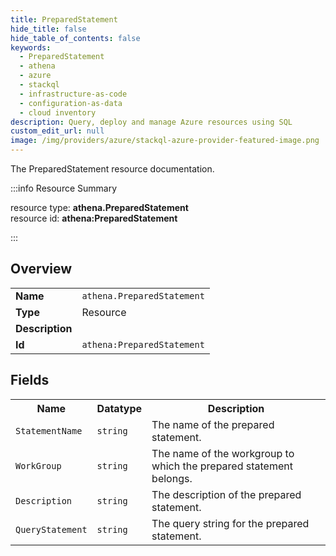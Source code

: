 ```yaml
---
title: PreparedStatement
hide_title: false
hide_table_of_contents: false
keywords:
  - PreparedStatement
  - athena
  - azure
  - stackql
  - infrastructure-as-code
  - configuration-as-data
  - cloud inventory
description: Query, deploy and manage Azure resources using SQL
custom_edit_url: null
image: /img/providers/azure/stackql-azure-provider-featured-image.png
---
```

The PreparedStatement resource documentation.

:::info Resource Summary

<div class="row">
<div class="providerDocColumn">
<span>resource type:&nbsp;<b>athena.PreparedStatement</b></span><br />
<span>resource id:&nbsp;<b>athena:PreparedStatement</b></span><br />
</div>
</div>

:::

## Overview
<table><tbody>
<tr><td><b>Name</b></td><td><code>athena.PreparedStatement</code></td></tr>
<tr><td><b>Type</b></td><td>Resource</td></tr>
<tr><td><b>Description</b></td><td></td></tr>
<tr><td><b>Id</b></td><td><code>athena:PreparedStatement</code></td></tr>
</tbody></table>

## Fields
<table><tbody>
<tr><th>Name</th><th>Datatype</th><th>Description</th></tr>
<tr><td><code>StatementName</code></td><td><code>string</code></td><td>The name of the prepared statement.</td></tr><tr><td><code>WorkGroup</code></td><td><code>string</code></td><td>The name of the workgroup to which the prepared statement belongs.</td></tr><tr><td><code>Description</code></td><td><code>string</code></td><td>The description of the prepared statement.</td></tr><tr><td><code>QueryStatement</code></td><td><code>string</code></td><td>The query string for the prepared statement.</td></tr>
</tbody></table>